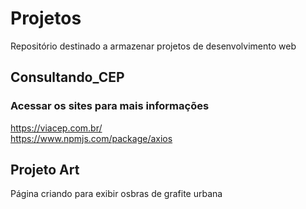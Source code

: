 # Projetos
Repositório destinado a armazenar projetos de desenvolvimento web

## Consultando_CEP
### Acessar os sites para mais informações 
<https://viacep.com.br/><br>
<https://www.npmjs.com/package/axios>

## Projeto Art 
Página criando para exibir osbras de grafite urbana 

